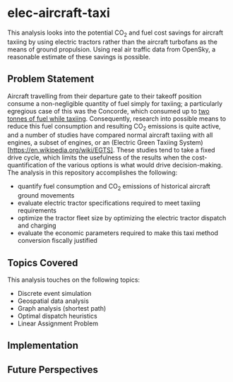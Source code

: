 # elec-aircraft-taxi

This analysis looks into the potential CO<sub>2</sub> and fuel cost savings for aircraft taxiing by using electric tractors rather than the aircraft turbofans as the means of ground propulsion. Using real air traffic data from OpenSky, a reasonable estimate of these savings is possible.

## Problem Statement

Aircraft travelling from their departure gate to their takeoff position consume a non-negligible quantity of fuel simply for taxiing; a particularly egregious case of this was the Concorde, which consumed up to [two tonnes of fuel while taxiing](http://news.bbc.co.uk/2/hi/business/5195964.stm). Consequently, research into possible means to reduce this fuel consumption and resulting CO<sub>2</sub> emissions is quite active, and a number of studies have compared normal aircraft taxiing with all engines, a subset of engines, or an (Electric Green Taxiing System)[https://en.wikipedia.org/wiki/EGTS]. These studies tend to take a fixed drive cycle, which limits the usefulness of the results when the cost-quantification of the various options is what would drive decision-making. The analysis in this repository accomplishes the following: 

- quantify fuel consumption and CO<sub>2</sub> emissions of historical aircraft ground movements
- evaluate electric tractor specifications required to meet taxiing requirements
- optimize the tractor fleet size by optimizing the electric tractor dispatch and charging
- evaluate the economic parameters required to make this taxi method conversion fiscally justified

## Topics Covered
This analysis touches on the following topics:

- Discrete event simulation
- Geospatial data analysis
- Graph analysis (shortest path)
- Optimal dispatch heuristics
- Linear Assignment Problem


## Implementation



## Future Perspectives
